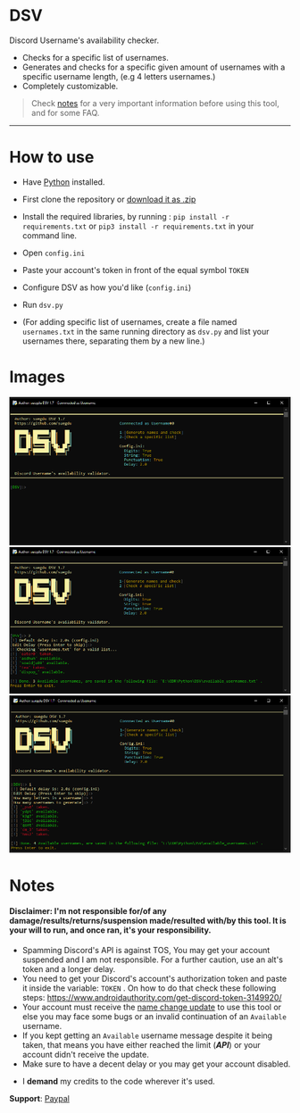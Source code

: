 # DSV
Discord Username's availability checker.



- Checks for a specific list of usernames.
- Generates and checks for a specific given amount of usernames with a specific username length, (e.g 4 letters usernames.)
- Completely customizable.
<!-- - > #### This is a very early and LIMITED build you may face some bugs, unknown bugs. It may not work for you and work for some. It was written partly from scratch, barely tested, the code is messy. And again barely tested. But with your informing help, we can make it better. <a href="https://github.com/suegdu/DSV/issues/new">Open an issue here</a>. -->
 > Check <a href =#notes >notes</a> for a very important information before using this tool, and for some FAQ.

---
# How to use
- Have <a href="https://www.python.org/">Python</a> installed.
- First clone the repository or <a href="suegdu/DSV/archive/refs/heads/main.zip">download it as .zip</a>
- Install the required libraries, by running : ```pip install -r requirements.txt``` or `pip3 install -r requirements.txt` in your command line.
- Open `config.ini`
- Paste your account's token in front of the equal symbol `TOKEN`
- Configure DSV as how you'd like (`config.ini`)
- Run `dsv.py` 

- (For adding specific list of usernames, create a file named `usernames.txt` in the same running directory as `dsv.py` and list your usernames there, separating them by a new line.)

# Images
![](./images/img1.png)
![](./images/img2.png)
![](./images/img3.png)

# Notes
#### Disclaimer: I'm not responsible for/of any damage/results/returns/suspension made/resulted with/by this tool. It is your will to run, and once ran, it's your responsibility.

- Spamming Discord's API is against TOS, You may get your account suspended and I am not responsible. For a further caution, use an alt's token and a longer delay.
- You need to get your Discord's account's authorization token and paste it inside the variable: `TOKEN` . On how to do that check these following steps: https://www.androidauthority.com/get-discord-token-3149920/
- Your account must receive the <a href="https://discord.com/blog/usernames">name change update</a> to use this tool or else you may face some bugs or an invalid continuation of an `Available` username.
- If you kept getting an `Available` username message despite it being taken, that means you have either reached the limit (***API***) or your account didn't receive the update.
- Make sure to have a decent delay or you may get your account disabled. 
<!-- - > #### This is a very early and LIMITED build you may face some bugs, unknown bugs. It may not work for you and work for some. But with your informing help, we can make it better. <a href="https://github.com/suegdu/DSV/issues/new">Open an issue here</a>. -->
- I **demand** my credits to the code wherever it's used.

**Support**: <a href="https://www.paypal.com/paypalme/suegdu">Paypal</a>
